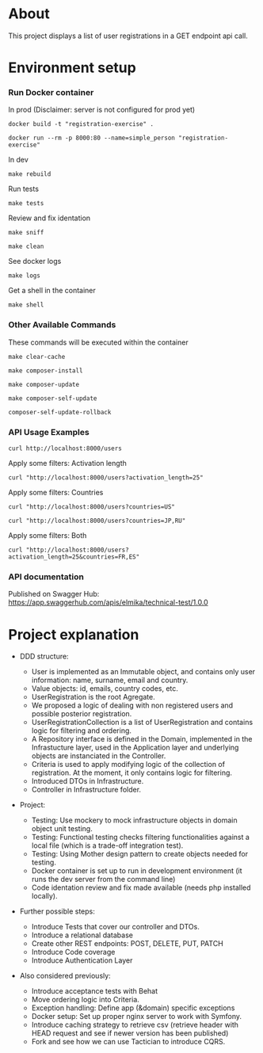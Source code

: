 # About

This project displays a list of user registrations in a GET endpoint api call.



# Environment setup

### Run Docker container

In prod (Disclaimer: server is not configured for prod yet)
````
docker build -t "registration-exercise" .

docker run --rm -p 8000:80 --name=simple_person "registration-exercise"
```` 

In dev
````
make rebuild
````


Run tests

```` 
make tests
```` 

Review and fix identation

```` 
make sniff
````

```` 
make clean
````  

See docker logs

```` 
make logs
```` 

Get a shell in the container

```` 
make shell
```` 


### Other Available Commands

These commands will be executed within the container

```` 
make clear-cache
```` 


```` 
make composer-install
```` 

```` 
make composer-update
```` 

````
make composer-self-update
````

````
composer-self-update-rollback
````

### API Usage Examples

````
curl http://localhost:8000/users
````
Apply some filters: Activation length
````
curl "http://localhost:8000/users?activation_length=25"
````

Apply some filters: Countries
````
curl "http://localhost:8000/users?countries=US"

curl "http://localhost:8000/users?countries=JP,RU"
````

Apply some filters: Both
````
curl "http://localhost:8000/users?activation_length=25&countries=FR,ES"
````



### API documentation

Published on Swagger Hub: https://app.swaggerhub.com/apis/elmika/technical-test/1.0.0



# Project explanation

- DDD structure:    
    - User is implemented as an Immutable object, and contains only user information: name, surname, email and country.
    - Value objects: id, emails, country codes, etc.
    - UserRegistration is the root Agregate. 
    - We proposed a logic of dealing with non registered users and possible posterior registration.
    - UserRegistrationCollection is a list of UserRegistration and contains logic for filtering and ordering.
    - A Repository interface is defined in the Domain, implemented in the Infrastucture layer, used in the Application layer and underlying objects are instanciated in the Controller.
    - Criteria is used to apply modifying logic of the collection of registration. At the moment, it only contains logic for filtering.
    - Introduced DTOs in Infrastructure.
    - Controller in Infrastructure folder.
    
- Project:
    - Testing: Use mockery to mock infrastructure objects in domain object unit testing.
    - Testing: Functional testing checks filtering functionalities against a local file (which is a trade-off integration test).
    - Testing: Using Mother design pattern to create objects needed for testing.
    - Docker container is set up to run in development environment (it runs the dev server from the command line)
    - Code identation review and fix made available (needs php installed locally).

- Further possible steps:
    - Introduce Tests that cover our controller and DTOs.
    - Introduce a relational database    
    - Create other REST endpoints: POST, DELETE, PUT, PATCH
    - Introduce Code coverage
    - Introduce Authentication Layer

- Also considered previously:    
    - Introduce acceptance tests with Behat    
    - Move ordering logic into Criteria.
    - Exception handling: Define app (&domain) specific exceptions
    - Docker setup: Set up proper nginx server to work with Symfony.           
    - Introduce caching strategy to retrieve csv (retrieve header with HEAD request and see if newer version has been published)
    - Fork and see how we can use Tactician to introduce CQRS.
